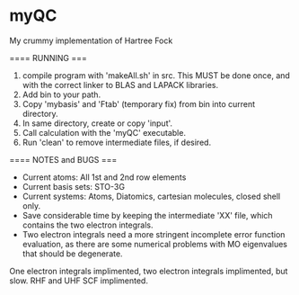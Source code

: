 # myQC
My crummy implementation of Hartree Fock

====  RUNNING  ===
1) compile program with 'makeAll.sh' in src. This MUST be done once, and with the correct linker to BLAS and LAPACK libraries.
2) Add bin to your path.
3) Copy 'mybasis' and 'Ftab' (temporary fix) from bin into current directory.
4) In same directory, create or copy 'input'.
5) Call calculation with the 'myQC' executable.
6) Run 'clean' to remove intermediate files, if desired.

====  NOTES and BUGS  ===
- Current atoms: All 1st and 2nd row elements 
- Current basis sets: STO-3G
- Current systems: Atoms, Diatomics, cartesian molecules, closed shell only.
- Save considerable time by keeping the intermediate 'XX' file, which contains the two electron integrals.
- Two electron integrals need a more stringent incomplete error function evaluation, as there are some numerical problems with MO eigenvalues that should be degenerate.

One electron integrals implimented, two electron integrals implimented, but slow.
RHF and UHF SCF implimented. 
